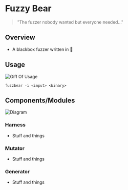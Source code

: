 # Fuzzy Bear

> "The fuzzer nobody wanted but everyone needed..."

## Overview

+  A blackbox fuzzer written in 🐍

## Usage

![Giff Of Usage]()

`fuzzbear -i <input> <binary>`

## Components/Modules

![Diagram]()

### Harness

+ Stuff and things

### Mutator

+ Stuff and things

### Generator

+ Stuff and things

